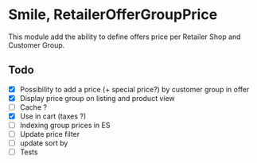 # Smile, RetailerOfferGroupPrice

This module add the ability to define offers price per Retailer Shop and Customer Group.

## Todo

* [X] Possibility to add a price (+ special price?) by customer group in offer
* [X] Display price group on listing and product view
* [ ] Cache ?
* [X] Use in cart (taxes ?)
* [ ] Indexing group prices in ES
* [ ] Update price filter
* [ ] update sort by
* [ ] Tests